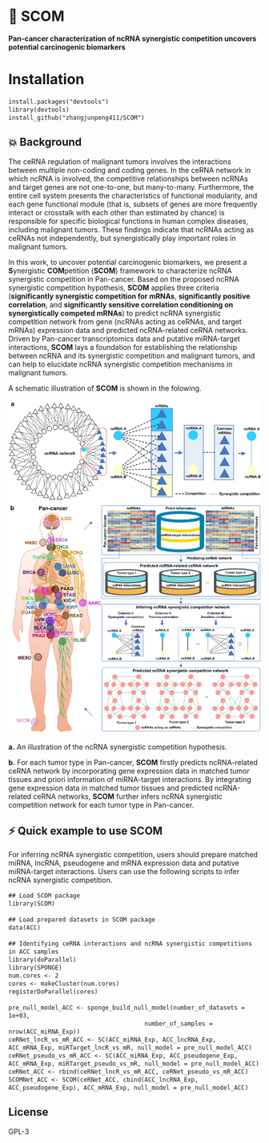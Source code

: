 # :hammer: SCOM
**Pan-cancer characterization of ncRNA synergistic competition uncovers potential carcinogenic biomarkers**

# Installation
```{r echo=FALSE, results='hide', message=FALSE}
install.packages("devtools")
library(devtools)
install_github("zhangjunpeng411/SCOM")
```

## :boom: Background
The ceRNA regulation of malignant tumors involves the interactions between multiple non-coding and coding genes. In the ceRNA network in which ncRNA is involved, the competitive relationships between ncRNAs and target genes are not one-to-one, but many-to-many. Furthermore, the entire cell system presents the characteristics of functional modularity, and each gene functional module (that is, subsets of genes are more frequently interact or crosstalk with each other than estimated by chance) is responsible for specific biological functions in human complex diseases, including malignant tumors. These findings indicate that ncRNAs acting as ceRNAs not independently, but synergistically play important roles in malignant tumors. 

In this work, to uncover potential carcinogenic biomarkers, we present a **S**ynergistic **COM**petition (**SCOM**) framework to characterize ncRNA synergistic competition in Pan-cancer. Based on the proposed ncRNA synergistic competition hypothesis, **SCOM** applies three criteria (**significantly synergistic competition for mRNAs**, **significantly positive correlation**, and **significantly sensitive correlation conditioning on synergistically competed mRNAs**) to predict ncRNA synergistic competition network from gene (ncRNAs acting as ceRNAs, and target mRNAs) expression data and predicted ncRNA-related ceRNA networks. Driven by Pan-cancer transcriptomics data and putative miRNA-target interactions, **SCOM** lays a foundation for establishing the relationship between ncRNA and its synergistic competition and malignant tumors, and can help to elucidate ncRNA synergistic competition mechanisms in malignant tumors.

A schematic illustration of **SCOM** is shown in the folowing.

<p align="center">
  <img src="https://github.com/zhangjunpeng411/SCOM/blob/main/SCOM_schematic_illustration.png" alt="SCOM schematic illustration" border="0.1">
</p>

**a.** An illustration of the ncRNA synergistic competition hypothesis. 

**b.** For each tumor type in Pan-cancer, **SCOM** firstly predicts ncRNA-related ceRNA network by incorporating gene expression data in matched tumor tissues and priori information of miRNA-target interactions. By integrating gene expression data in matched tumor tissues and predicted ncRNA-related ceRNA networks, **SCOM** further infers ncRNA synergistic competition network for each tumor type in Pan-cancer.

## :zap: Quick example to use SCOM
For inferring ncRNA synergistic competition, users should prepare matched miRNA, lncRNA, pseudogene and mRNA expression data and putative miRNA-target interactions. Users can use the following scripts to infer ncRNA synergistic competition. 

```{r echo=FALSE, results='hide', message=FALSE}
## Load SCOM package
library(SCOM)

## Load prepared datasets in SCOM package
data(ACC)

## Identifying ceRNA interactions and ncRNA synergistic competitions in ACC samples
library(doParallel)
library(SPONGE)
num.cores <- 2
cores <- makeCluster(num.cores)
registerDoParallel(cores)

pre_null_model_ACC <- sponge_build_null_model(number_of_datasets = 1e+03, 
	                                  number_of_samples = nrow(ACC_miRNA_Exp))
ceRNet_lncR_vs_mR_ACC <- SC(ACC_miRNA_Exp, ACC_lncRNA_Exp, ACC_mRNA_Exp, miRTarget_lncR_vs_mR, null_model = pre_null_model_ACC)
ceRNet_pseudo_vs_mR_ACC <- SC(ACC_miRNA_Exp, ACC_pseudogene_Exp, ACC_mRNA_Exp, miRTarget_pseudo_vs_mR, null_model = pre_null_model_ACC)
ceRNet_ACC <- rbind(ceRNet_lncR_vs_mR_ACC, ceRNet_pseudo_vs_mR_ACC)
SCOMNet_ACC <- SCOM(ceRNet_ACC, cbind(ACC_lncRNA_Exp, ACC_pseudogene_Exp), ACC_mRNA_Exp, null_model = pre_null_model_ACC)
```    

## License
GPL-3

